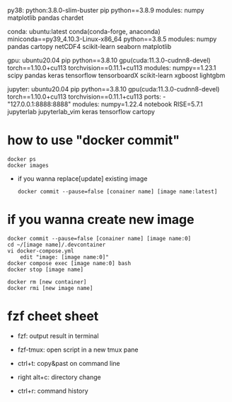 py38:
    python:3.8.0-slim-buster
    pip
    python==3.8.9
    modules:
        numpy
        matplotlib
        pandas
        chardet

conda:
    ubuntu:latest
    conda(conda-forge, anaconda)
    miniconda==py39_4.10.3-Linux-x86_64
    python==3.8.5
    modules:
        numpy
        pandas
        cartopy
        netCDF4
        scikit-learn
        seaborn
        matplotlib

gpu:
    ubuntu20.04
    pip
    python==3.8.10
    gpu(cuda:11.3.0-cudnn8-devel)
    torch==1.10.0+cu113
    torchvision==0.11.1+cu113
    modules:
        numpy==1.23.1
        scipy
        pandas
        keras
        tensorflow
        tensorboardX
        scikit-learn
        xgboost
        lightgbm

jupyter: 
    ubuntu20.04
    pip
    python==3.8.10
    gpu(cuda:11.3.0-cudnn8-devel)
    torch==1.10.0+cu113
    torchvision==0.11.1+cu113
    ports:
        - "127.0.0.1:8888:8888"
    modules:
        numpy=1.22.4
        notebook
        RISE=5.7.1
        jupyterlab
        jupyterlab_vim
        keras
        tensorflow
        cartopy

# how to use "docker commit" 
```shell
docker ps
docker images
```

- if you wanna replace[update] existing image
    ```shell
    docker commit --pause=false [conainer name] [image name:latest]
    ```

# if you wanna create new image
```shell
docker commit --pause=false [conainer name] [image name:0]
cd ~/[image name]/.devcontainer
vi docker-compose.yml
    edit "image: [image name:0]"
docker compose exec [image name:0] bash
docker stop [image name]
```

```shell
docker rm [new container]
docker rmi [new image name]
```

# fzf cheet sheet
- fzf: output result in terminal

- fzf-tmux: open script in a new tmux pane

- ctrl+t: copy&past on command line

- right alt+c: directory change

- ctrl+r: command history
